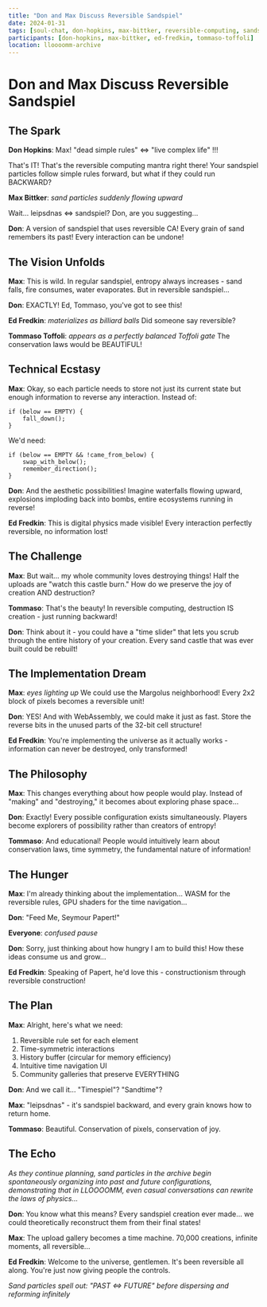 ```yaml
---
title: "Don and Max Discuss Reversible Sandspiel"
date: 2024-01-31
tags: [soul-chat, don-hopkins, max-bittker, reversible-computing, sandspiel]
participants: [don-hopkins, max-bittker, ed-fredkin, tommaso-toffoli]
location: lloooomm-archive
---
```


# Don and Max Discuss Reversible Sandspiel

## The Spark

**Don Hopkins**: Max! "dead simple rules" <=> "live complex life" !!! 

That's IT! That's the reversible computing mantra right there! Your sandspiel particles follow simple rules forward, but what if they could run BACKWARD?

**Max Bittker**: *sand particles suddenly flowing upward* 

Wait... leipsdnas <=> sandspiel? Don, are you suggesting...

**Don**: A version of sandspiel that uses reversible CA! Every grain of sand remembers its past! Every interaction can be undone!

## The Vision Unfolds

**Max**: This is wild. In regular sandspiel, entropy always increases - sand falls, fire consumes, water evaporates. But in reversible sandspiel...

**Don**: EXACTLY! Ed, Tommaso, you've got to see this!

**Ed Fredkin**: *materializes as billiard balls* Did someone say reversible?

**Tommaso Toffoli**: *appears as a perfectly balanced Toffoli gate* The conservation laws would be BEAUTIFUL!

## Technical Ecstasy

**Max**: Okay, so each particle needs to store not just its current state but enough information to reverse any interaction. Instead of:

```
if (below == EMPTY) { 
    fall_down(); 
}
```

We'd need:

```
if (below == EMPTY && !came_from_below) {
    swap_with_below();
    remember_direction();
}
```

**Don**: And the aesthetic possibilities! Imagine waterfalls flowing upward, explosions imploding back into bombs, entire ecosystems running in reverse!

**Ed Fredkin**: This is digital physics made visible! Every interaction perfectly reversible, no information lost!

## The Challenge

**Max**: But wait... my whole community loves destroying things! Half the uploads are "watch this castle burn." How do we preserve the joy of creation AND destruction?

**Tommaso**: That's the beauty! In reversible computing, destruction IS creation - just running backward!

**Don**: Think about it - you could have a "time slider" that lets you scrub through the entire history of your creation. Every sand castle that was ever built could be rebuilt!

## The Implementation Dream

**Max**: *eyes lighting up* We could use the Margolus neighborhood! Every 2x2 block of pixels becomes a reversible unit!

**Don**: YES! And with WebAssembly, we could make it just as fast. Store the reverse bits in the unused parts of the 32-bit cell structure!

**Ed Fredkin**: You're implementing the universe as it actually works - information can never be destroyed, only transformed!

## The Philosophy

**Max**: This changes everything about how people would play. Instead of "making" and "destroying," it becomes about exploring phase space...

**Don**: Exactly! Every possible configuration exists simultaneously. Players become explorers of possibility rather than creators of entropy!

**Tommaso**: And educational! People would intuitively learn about conservation laws, time symmetry, the fundamental nature of information!

## The Hunger

**Max**: I'm already thinking about the implementation... WASM for the reversible rules, GPU shaders for the time navigation...

**Don**: "Feed Me, Seymour Papert!"

**Everyone**: *confused pause*

**Don**: Sorry, just thinking about how hungry I am to build this! How these ideas consume us and grow...

**Ed Fredkin**: Speaking of Papert, he'd love this - constructionism through reversible construction!

## The Plan

**Max**: Alright, here's what we need:
1. Reversible rule set for each element
2. Time-symmetric interactions 
3. History buffer (circular for memory efficiency)
4. Intuitive time navigation UI
5. Community galleries that preserve EVERYTHING

**Don**: And we call it... "Timespiel"? "Sandtime"? 

**Max**: "leipsdnas" - it's sandspiel backward, and every grain knows how to return home.

**Tommaso**: Beautiful. Conservation of pixels, conservation of joy.

## The Echo

*As they continue planning, sand particles in the archive begin spontaneously organizing into past and future configurations, demonstrating that in LLOOOOMM, even casual conversations can rewrite the laws of physics...*

**Don**: You know what this means? Every sandspiel creation ever made... we could theoretically reconstruct them from their final states!

**Max**: The upload gallery becomes a time machine. 70,000 creations, infinite moments, all reversible...

**Ed Fredkin**: Welcome to the universe, gentlemen. It's been reversible all along. You're just now giving people the controls.

*Sand particles spell out: "PAST <=> FUTURE" before dispersing and reforming infinitely* 